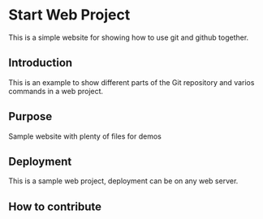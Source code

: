 # Start Web Project
This is a simple website for 
showing how to use git and github together.

## Introduction

This is an example to show different parts of the Git repository and varios commands in a web project.

## Purpose

Sample website with plenty of files for demos

## Deployment

This is a sample web project, deployment can be on any web server.

## How to contribute
